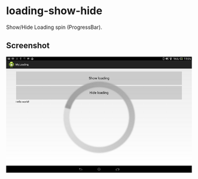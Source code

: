 # loading-show-hide
Show/Hide Loading spin (ProgressBar).

## Screenshot

![screenshot](https://raw.githubusercontent.com/android-samples/loading-show-hide/master/screenshots/screenshot.png)

